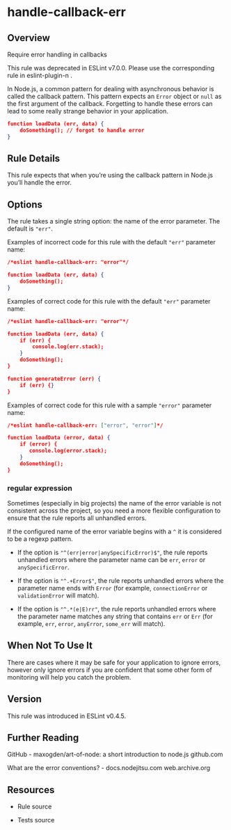 

# handle-callback-err
## Overview

Require error handling in callbacks

This rule was deprecated in ESLint v7.0.0. Please use the corresponding rule in eslint-plugin-n .

In Node.js, a common pattern for dealing with asynchronous behavior is called the callback pattern.
This pattern expects an `Error` object or `null` as the first argument of the callback.
Forgetting to handle these errors can lead to some really strange behavior in your application.


```json
function loadData (err, data) {
    doSomething(); // forgot to handle error
}
```

## Rule Details

This rule expects that when you’re using the callback pattern in Node.js you’ll handle the error.

## Options

The rule takes a single string option: the name of the error parameter. The default is `"err"`.

Examples of incorrect code for this rule with the default `"err"` parameter name:


```json
/*eslint handle-callback-err: "error"*/

function loadData (err, data) {
    doSomething();
}

```

Examples of correct code for this rule with the default `"err"` parameter name:


```json
/*eslint handle-callback-err: "error"*/

function loadData (err, data) {
    if (err) {
        console.log(err.stack);
    }
    doSomething();
}

function generateError (err) {
    if (err) {}
}
```

Examples of correct code for this rule with a sample `"error"` parameter name:


```json
/*eslint handle-callback-err: ["error", "error"]*/

function loadData (error, data) {
    if (error) {
       console.log(error.stack);
    }
    doSomething();
}
```

### regular expression

Sometimes (especially in big projects) the name of the error variable is not consistent across the project,
so you need a more flexible configuration to ensure that the rule reports all unhandled errors.

If the configured name of the error variable begins with a `^` it is considered to be a regexp pattern.


- If the option is `"^(err|error|anySpecificError)$"`, the rule reports unhandled errors where the parameter name can be `err`, `error` or `anySpecificError`.

- If the option is `"^.+Error$"`, the rule reports unhandled errors where the parameter name ends with `Error` (for example, `connectionError` or `validationError` will match).

- If the option is `"^.*(e|E)rr"`, the rule reports unhandled errors where the parameter name matches any string that contains `err` or `Err` (for example, `err`, `error`, `anyError`, `some_err` will match).

## When Not To Use It

There are cases where it may be safe for your application to ignore errors, however only ignore errors if you are
confident that some other form of monitoring will help you catch the problem.

## Version

This rule was introduced in ESLint v0.4.5.

## Further Reading

GitHub - maxogden/art-of-node: a short introduction to node.js 
 github.com

What are the error conventions? - docs.nodejitsu.com 
 web.archive.org

## Resources


- Rule source 

- Tests source 

